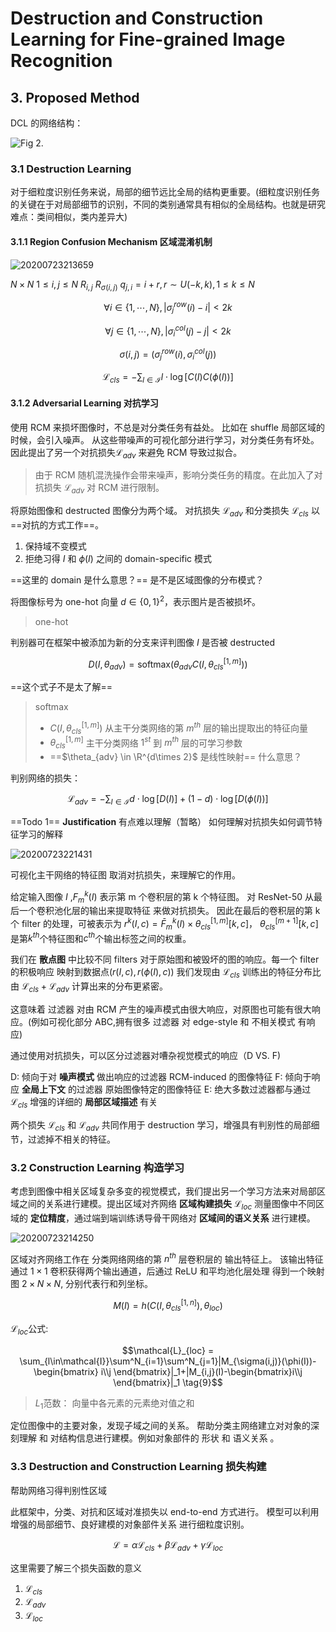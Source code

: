 # Destruction and Construction Learning for Fine-grained Image Recognition

## 3. Proposed Method

DCL 的网络结构：

![Fig 2.](https://i.loli.net/2020/07/23/wyQHe4gdB8kXOhD.png)

### 3.1 Destruction Learning

对于细粒度识别任务来说，局部的细节远比全局的结构更重要。(细粒度识别任务的关键在于对局部细节的识别，不同的类别通常具有相似的全局结构。也就是研究难点：类间相似，类内差异大)

#### 3.1.1 Region Confusion Mechanism 区域混淆机制

![20200723213659](https://i.loli.net/2020/07/23/Otu1zbdVKAEJfqC.png)

$N\times N$
$1\leq i,j \leq N$
$R_{i,j}$
$R_{\sigma(i,j)}$
$q_{j,i} = i+r, r\sim U(-k,k), 1\leq k \leq N$

$$\forall i\in \{1,\cdots,N\}, |\sigma^{row}_j(i)-i|<2k \tag{1}$$

$$\forall j\in \{1,\cdots,N\}, |\sigma^{col}_i(j)-j|<2k \tag{2}$$

$$\sigma(i,j) = (\sigma^{row}_j(i), \sigma^{col}_i(j)) \tag{3}$$

$$\mathcal{L}_{cls}=-\sum_{l\in\mathcal{I}}l \cdot\log[C(I)C(\phi(I))] \tag{4}$$

#### 3.1.2 Adversarial Learning 对抗学习

使用 RCM 来损坏图像时，不总是对分类任务有益处。
比如在 shuffle 局部区域的时候，会引入噪声。
从这些带噪声的可视化部分进行学习，对分类任务有坏处。
因此提出了另一个对抗损失$\mathcal{L}_{adv}$ 来避免 RCM 导致过拟合。

> 由于 RCM 随机混洗操作会带来噪声，影响分类任务的精度。在此加入了对抗损失 $\mathcal{L}_{adv}$ 对 RCM 进行限制。

将原始图像和 destructed 图像分为两个域。
对抗损失 $\mathcal{L}_{adv}$ 和分类损失 $\mathcal{L}_{cls}$ 以 ==对抗的方式工作==。

1. 保持域不变模式
2. 拒绝习得 $I$ 和 $\phi(I)$ 之间的 domain-specific 模式

==这里的 domain 是什么意思？==
是不是区域图像的分布模式？

将图像标号为 one-hot 向量 $d \in \{0, 1\}^2$，表示图片是否被损坏。

> one-hot

判别器可在框架中被添加为新的分支来评判图像 $I$ 是否被 destructed

$$D(I,\theta_{adv})=\text{softmax}(\theta_{adv}C(I,\theta^{[1,m]}_{cls})) \tag{5}$$

==这个式子不是太了解==

> softmax
>
> - $C(I,\theta^{[1,m]}_{cls})$ 从主干分类网络的第 $m^{th}$ 层的输出提取出的特征向量
> - $\theta^{[1,m]}_{cls}$ 主干分类网络 $1^{st}$ 到 $m^{th}$ 层的可学习参数
> - ==$\theta_{adv} \in \R^{d\times 2}$ 是线性映射== 什么意思？

判别网络的损失：

$$\mathcal{L}_{adv} = -\sum_{I\in\mathcal{I}}d\cdot\log[D(I)]+(1-d)\cdot\log[D(\phi(I))] \tag{6}$$

==Todo 1== **Justification** 有点难以理解（暂略）
如何理解对抗损失如何调节特征学习的解释

![20200723221431](https://i.loli.net/2020/07/23/j9cHBWGXalJo5OC.png)

可视化主干网络的特征图 取消对抗损失，来理解它的作用。

给定输入图像 $I$ ,$F^k_m(I)$ 表示第 m 个卷积层的第 k 个特征图。 对 ResNet-50 从最后一个卷积池化层的输出来提取特征 来做对抗损失。 因此在最后的卷积层的第 k 个 filter 的处理，可被表示为
$r^k(I,c) = \bar{F}^k_m(I) \times \theta^{[1,m]}_{cls}[k,c]$，
$\theta^{[m+1]}_{cls}[k,c]$是第$k^{th}$个特征图和$c^{th}$个输出标签之间的权重。

我们在 **散点图** 中比较不同 filters 对于原始图和被毁坏的图的响应。每一个 filter 的积极响应 映射到数据点$(r(I,c), r(\phi(I), c))$
我们发现由 $\mathcal{L}_{cls}$ 训练出的特征分布比由 $\mathcal{L}_{cls}+\mathcal{L}_{adv}$ 计算出来的分布更紧密。

这意味着 过滤器 对由 RCM 产生的噪声模式由很大响应，对原图也可能有很大响应。(例如可视化部分 ABC,拥有很多 过滤器 对 edge-style 和 不相关模式 有响应)

通过使用对抗损失，可以区分过滤器对嘈杂视觉模式的响应（D VS. F)

D: 倾向于对 **噪声模式** 做出响应的过滤器 RCM-induced 的图像特征
F: 倾向于响应 **全局上下文** 的过滤器 原始图像特定的图像特征
E: 绝大多数过滤器都与通过 $\mathcal{L}_{cls}$ 增强的详细的 **局部区域描述** 有关

两个损失 $\mathcal{L}_{cls}$ 和 $\mathcal{L}_{adv}$ 共同作用于 destruction 学习，增强具有判别性的局部细节，过滤掉不相关的特征。

### 3.2 Construction Learning 构造学习

考虑到图像中相关区域复杂多变的视觉模式，我们提出另一个学习方法来对局部区域之间的关系进行建模。提出区域对齐网络 **区域构建损失** $\mathcal{L}_{loc}$
测量图像中不同区域的 **定位精度**，通过端到端训练诱导骨干网络对 **区域间的语义关系** 进行建模。

![20200723214250](https://i.loli.net/2020/07/23/piB6LStdY5TDhKI.png)

区域对齐网络工作在 分类网络网络的第 $n^{th}$ 层卷积层的 输出特征上。 该输出特征通过 $1\times 1$ 卷积获得两个输出通道，后通过 ReLU 和平均池化层处理 得到一个映射图 $2\times N \times N$, 分别代表行和列坐标。

$$ M(I) = h(C(I,\theta^{[1,n]}_{cls}),\theta_{loc})\tag{8}$$

$\mathcal{L}_{loc}$公式:

$$\mathcal{L}_{loc} = \sum_{l\in\mathcal{I}}\sum^N_{i=1}\sum^N_{j=1}|M_{\sigma(i,j)}(\phi(I))- \begin{bmatrix} i\\j \end{bmatrix}|_1+|M_{i,j}(I)-\begin{bmatrix}i\\j \end{bmatrix}|_1 \tag{9}$$

> $L_1$范数：
> 向量中各元素的元素绝对值之和

定位图像中的主要对象，发现子域之间的关系。
帮助分类主网络建立对对象的深刻理解 和 对结构信息进行建模。例如对象部件的 形状 和 语义关系 。

### 3.3 Destruction and Construction Learning 损失构建

帮助网络习得判别性区域

此框架中，分类、对抗和区域对准损失以 end-to-end 方式进行。
模型可以利用增强的局部细节、良好建模的对象部件关系 进行细粒度识别。

$$\mathcal{L} = \alpha\mathcal{L}_{cls} + \beta\mathcal{L}_{adv} + \gamma\mathcal{L}_{loc} \tag{10}$$

这里需要了解三个损失函数的意义

1. $\mathcal{L}_{cls}$
2. $\mathcal{L}_{adv}$
3. $\mathcal{L}_{loc}$
